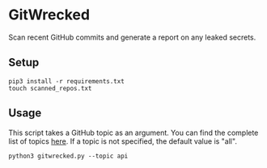 # GitWrecked
Scan recent GitHub commits and generate a report on any leaked secrets.

## Setup
```
pip3 install -r requirements.txt
touch scanned_repos.txt
```

## Usage
This script takes a GitHub topic as an argument. You can find the complete list of topics [here](https://github.com/topics). If a topic is not specified, the default value is "all".

```
python3 gitwrecked.py --topic api
```